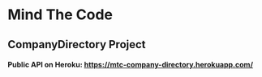 # Mind The Code

## CompanyDirectory Project

#### Public API on Heroku: https://mtc-company-directory.herokuapp.com/
